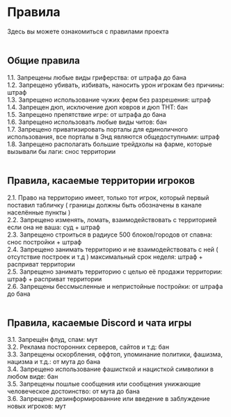 # Правила

Здесь вы можете ознакомиться с правилами проекта
<br><br>
## Общие правила

1.1. Запрещены любые виды гриферства: от штрафа до бана<br>
1.2. Запрещено убивать, избивать, наносить урон игрокам без причины: штраф<br>
1.3. Запрещено использование чужих ферм без разрешения: штраф<br>
1.4. Запрещен дюп, исключение дюп ковров и дюп ТНТ: бан<br>
1.5. Запрещено препятствие игре: от штрафа до бана<br>
1.6. Запрещено использовать любые виды читов: бан<br>
1.7. Запрещено приватизировать порталы для единоличного использования, все порталы в Энд являются общедоступными: штраф <br>
1.8. Запрещено располагать большие трейдхолы на фарме, которые вызывали бы лаги: снос территории <br><br>

## Правила, касаемые территории игроков
2.1. Право на территорию имеет, только тот игрок, который первый поставил табличку ( границы должны быть обозначены в канале населённые пункты )<br>
2.2. Запрещено изменять, ломать, взаимодействовать с территорией если она не ваша: суд + штраф<br>
2.3. Запрещено строиться в радиусе 500 блоков/городов от спавна: снос постройки + штраф<br>
2.4. Запрещено занимать территорию и не взаимодействовать с ней ( отсутствие построек и т.д ) максимальный срок неделя: штраф + расприват территории<br>
2.5. Запрещено занимать территорию с целью её продажи территории: штраф + расприват территории<br>
2.6. Запрещены бессмысленные и непристойные постройки: от штрафа до бана<br><br>

## Правила, касаемые Discord и чата игры

3.1. Запрещён флуд, спам: мут<br>
3.2. Реклама посторонних серверов, сайтов и т.д: бан<br>
3.3. Запрещены оскорбления, оффтоп, упоминание политики, фашизма, нацизма и т.д.: от мута до бана<br>
3.4. Запрещено использование фашисткой и нацисткой символики в любом виде: бан<br>
3.5. Запрещены пошлые сообщения или сообщения унижающие человеческое достоинство: от мута до бана<br>
3.6.  Запрещено дезинформированние или введение в заблуждение новых игроков: мут<br>